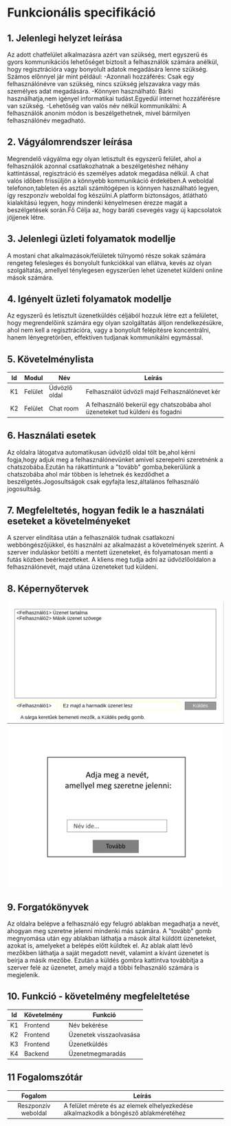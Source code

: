 # Funkcionális specifikáció
## 1. Jelenlegi helyzet leírása
Az adott chatfelület alkalmazásra azért van szükség, mert egyszerű és gyors kommunikációs lehetőséget biztosít a felhasználók számára anélkül, hogy regisztrációra vagy bonyolult adatok megadására lenne szükség.
Számos előnnyel jár mint például:
-Azonnali hozzáférés: Csak egy felhasználónévre van szükség, nincs szükség jelszavakra vagy más személyes adat megadására.
-Könnyen használható: Bárki használhatja,nem igényel informatikai tudást.Egyedül internet hozzáférésre van szükség.
-Lehetőség van valós név nélkül kommunikálni: A felhasználók anonim módon is beszélgethetnek, mivel bármilyen felhasználónév megadható.

## 2. Vágyálomrendszer leírása
Megrendelő vágyálma egy olyan letisztult és egyszerű felület, ahol a felhasználók azonnal csatlakozhatnak a beszélgetéshez néhány kattintással, regisztráció és személyes adatok megadása nélkül. A chat valós időben frissüljön a könnyebb kommunikáció érdekében.A weboldal telefonon,tableten és asztali számítógépen is könnyen használható legyen, így reszponzív weboldal fog készülni.A platform biztonságos, átlátható kialakítású legyen, hogy mindenki kényelmesen érezze magát a beszélgetések során.Fő Célja az, hogy baráti csevegés vagy új kapcsolatok jöjjenek létre.

## 3. Jelenlegi üzleti folyamatok modellje
A mostani chat alkalmazások/felületek túlnyomó része sokak számára rengeteg felesleges és bonyolult funkciókkal van ellátva, kevés az olyan szolgáltatás, amellyel ténylegesen egyszerűen lehet üzenetet küldeni online mások számára.

## 4. Igényelt üzleti folyamatok modellje
Az egyszerű és letisztult üzenetküldés céljából hozzuk létre ezt a felületet, hogy megrendelőink számára egy olyan szolgáltatás álljon rendelkezésükre, ahol nem kell a regisztrációra, vagy a bonyolult felépítésre koncentrálni, hanem lényegretörően, effektíven tudjanak kommunikálni egymással.

## 5. Követelménylista

| Id | Modul | Név | Leírás |
| :---: | --- | --- | --- |
| K1 | Felület | Üdvözlő oldal | Felhasználót üdvözli majd Felhasználónevet kér |
| K2 | Felület | Chat room | A felhasználó bekerül egy chatszobába ahol üzeneteket tud küldeni és fogadni |

## 6. Használati esetek
Az oldalra látogatva automatikusan üdvözlő oldal tölt be,ahol kérni fogja,hogy adjuk meg a felhasználónevünket amivel szerepelni szeretnénk a chatszobába.Ezután ha rákattintunk a "tovább" gomba,bekerülünk a chatszobába ahol már többen is lehetnek és kezdődhet a beszélgetés.Jogosultságok csak egyfajta lesz,általános felhasználó jogosultság.

## 7. Megfeleltetés, hogyan fedik le a használati eseteket a követelményeket
A szerver elindítása után a felhasználók tudnak csatlakozni webböngészőjükkel, és használni az alkalmazást a követelmények szerint. A szerver induláskor betölti a mentett üzeneteket, és folyamatosan menti a futás közben beérkezetteket.
A kliens meg tudja adni az üdvözlőoldalon a felhasználónevét, majd utána üzeneteket tud küldeni.

## 8. Képernyőtervek

![fő](képernyőterv.png)
![belépő](BelépésAblak.png)

## 9. Forgatókönyvek
Az oldalra belépve a felhasználó egy felugró ablakban megadhatja a nevét, ahogyan meg szeretne jelenni mindenki más számára. A "tovább" gomb megnyomása után egy ablakban láthatja a mások által küldött üzeneteket, azokat is, amelyeket a belépés előtt küldtek el. Az ablak alatt lévő mezőkben láthatja a saját megadott nevét, valamint a kívánt üzenetet is beírja a másik mezőbe. Ezután a küldés gombra kattintva továbbítja a szerver felé az üzenetet, amely majd a többi felhasználó számára is megjelenik.


## 10. Funkció - követelmény megfeleltetése

| Id | Követelmény | Funkció |
| :---: | --- | --- |
| K1 | Frontend | Név bekérése | Üdvözlő oldal |
| K2 | Frontend | Üzenetek visszaolvasása | Chat room |
| K3 | Frontend | Üzenetküldés | Chat room |
| K4 | Backend | Üzenetmegmaradás | Chat room |

## 11 Fogalomszótár
| Fogalom | Leírás |
| :---: | --- |
| Reszponzív weboldal | A felület mérete és az elemek elhelyezkedése alkalmazkodik a böngésző ablakméretéhez |
